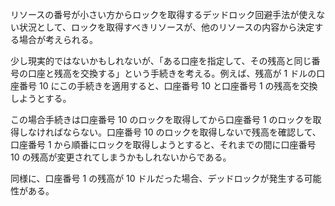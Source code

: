 リソースの番号が小さい方からロックを取得するデッドロック回避手法が使えない状況として、ロックを取得すべきリソースが、他のリソースの内容から決定する場合が考えられる。

少し現実的ではないかもしれないが、「ある口座を指定して、その残高と同じ番号の口座と残高を交換する」という手続きを考える。例えば、残高が 1 ドルの口座番号 10 にこの手続きを適用すると、口座番号 10 と口座番号 1 の残高を交換しようとする。

この場合手続きは口座番号 10 のロックを取得してから口座番号 1 のロックを取得しなければならない。口座番号 10 のロックを取得しないで残高を確認して、口座番号 1 から順番にロックを取得しようとすると、それまでの間に口座番号 10 の残高が変更されてしまうかもしれないからである。

同様に、口座番号 1 の残高が 10 ドルだった場合、デッドロックが発生する可能性がある。
